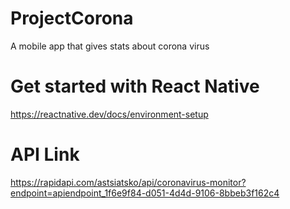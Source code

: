 # ProjectCorona
A mobile app that gives stats about corona virus

# Get started with React Native
https://reactnative.dev/docs/environment-setup

# API Link
https://rapidapi.com/astsiatsko/api/coronavirus-monitor?endpoint=apiendpoint_1f6e9f84-d051-4d4d-9106-8bbeb3f162c4
